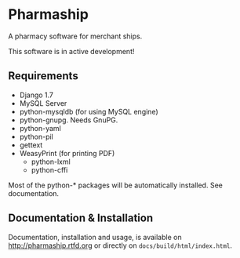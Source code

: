 Pharmaship
==========

A pharmacy software for merchant ships.

This software is in active development!

## Requirements
*   Django 1.7
*   MySQL Server
*   python-mysqldb (for using MySQL engine)
*   python-gnupg. Needs GnuPG.
*   python-yaml
*   python-pil
*   gettext
*   WeasyPrint (for printing PDF)
	* python-lxml
	* python-cffi
    
Most of the python-* packages will be automatically installed.
See documentation.

## Documentation & Installation
Documentation, installation and usage, is available on 
http://pharmaship.rtfd.org or directly on ``docs/build/html/index.html``.
